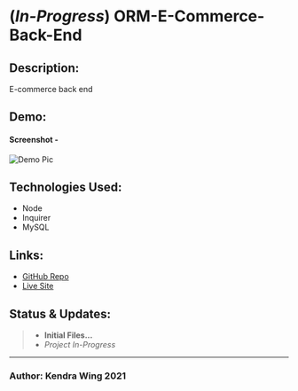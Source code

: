 # (*In-Progress*) ORM-E-Commerce-Back-End


## Description:
E-commerce back end

## Demo:

#### Screenshot -
![Demo Pic](https://via.placeholder.com/250/FFFFFF/000000?text=Placeholder+Image)

## Technologies Used:

* Node
* Inquirer
* MySQL


## Links:

* [GitHub Repo](https://github.com/kwing25/13-ORM-E-Commerce-Back-End)
* [Live Site](#)


## Status & Updates:

> * **Initial Files...** 
> * *Project In-Progress*

---
### Author: Kendra Wing 2021